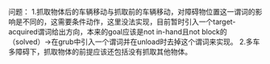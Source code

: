 问题：
1.抓取物体后的车辆移动与抓取前的车辆移动，对障碍物位置这一谓词的影响是不同的，这需要条件动作，这里没法实现，目前暂时引入一个target-acquired谓词给出方向，本来的goal应该是not in-hand且not block的   （solved）->在grub中引入一个谓词并在unload时去掉这个谓词来实现。
2.多车多障碍下，抓取物体的前提应该还包括没有抓取其他物体。
